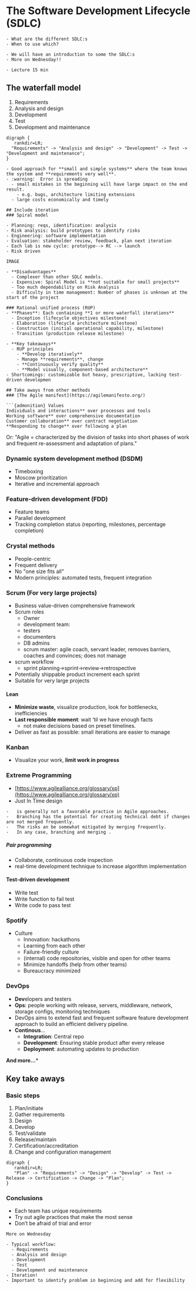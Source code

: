 # The Software Development Lifecycle (SDLC)

```{questions}
- What are the different SDLC:s
- When to use which?
```

```{objectives}
- We will have an introduction to some the SDLC:s
- More on Wednesday!!
```



```{instructor-note}
- Lecture 15 min
```


## The waterfall model

1.	Requirements
2.	Analysis and design
3.	Development
4.	Test
5.	Development and maintenance

```{graphviz}
digraph {
   rankdir=LR;
  "Requirements" -> "Analysis and design" -> "Development" -> Test -> "Development and maintenance";
}

- Good approach for **small and simple systems** where the team knows the system and **requirements very well**.
- :warning:  Error is spreading 
  - small mistakes in the beginning will have large impact on the end result. 
    - e.g. bugs, architecture limiting extensions
  - large costs economically and timely

## Include iteration
### Spiral model

- Planning: reqs, identification: analysis
- Risk analysis: build prototypes to identify risks
- Engineering: software implementation
- Evaluation: stakeholder review, feedback, plan next iteration
- Each lab is new cycle: prototype--> RC --> launch
- Risk driven

IMAGE

- **Disadvantages**
  - Complexer than other SDLC models.
  - Expensive: Spiral Model is **not suitable for small projects**
  - Too much dependability on Risk Analysis
  - Difficulty in time management: Number of phases is unknown at the start of the project

### Rational unified process (RUP) 
- **Phases**: Each containing **1 or more waterfall iterations**
  - Inception (lifecycle objectives milestone)
  - Elaboration (lifecycle architecture milestone)
  - Construction (initial operational capability, milestone)
  - Transition (production release milestone)

- **Key takeaways**
  - RUP principles
    - **Develop iteratively**
    - Manage **requirements**, change
    - **Continuously verify quality**
    - **Model visually, component-based architecture**
- Shortcomings: customizable but heavy, prescriptive, lacking test-driven developmen

## Take aways from other methods 
### [The Agile manifest](https://agilemanifesto.org/)

```{admonition} Values
Individuals and interactions** over processes and tools
Working software** over comprehensive documentation
Customer collaboration** over contract negotiation
**Responding to change** over following a plan
```

Or:
"Agile = characterized by the division of tasks into short phases of work and frequent re-assessment and adaptation of plans."

### Dynamic system development method (DSDM)
- Timeboxing
-	Moscow prioritization
- Iterative and incremental approach

### Feature-driven development (FDD)
- Feature teams
- Parallel development
- Tracking completion status (reporting, milestones, percentage completion)

### Crystal methods
- People-centric
- Frequent delivery
- No "one size fits all"
- Modern principles: automated tests, frequent integration

### Scrum (For very large projects)
- Business value-driven comprehensive framework
- Scrum roles
  - Owner 
  - development team:
  - testers
  - documenters
  - DB admins 
  - scrum master: agile coach, servant leader, removes barriers, coaches and convinces; does not manage
- scrum workflow
  - sprint planning->sprint->review->retrospective
- Potentially shippable product increment each sprint
- Suitable for very large projects

#### Lean 
- **Minimize waste**, visualize production, look for bottlenecks, inefficiencies
- **Last responsible moment**: wait ‘til we have enough facts
    - not make decisions based on preset timelines.
- Deliver as fast as possible: small iterations are easier to manage

### Kanban
- Visualize your work, **limit work in progress**

### Extreme Programming
-	[https://www.agilealliance.org/glossary/xp](https://www.agilealliance.org/glossary/xp)
-	Just In Time design

```{admonition} Branching and merging is not listed as a core XP practice
-	is generally not a favorable practice in Agile approaches. 
-	Branching has the potential for creating technical debt if changes are not merged frequently. 
-	The risks an be somewhat mitigated by merging frequently. 
-	In any case, branching and merging .
```

##### Pair programming
- Collaborate, continuous code inspection
- real-time development technique to increase algorithm implementation

#### Test-driven development
- Write test
- Write function to fail test
- Write code to pass test

### Spotify
- Culture
  - Innovation: hackathons
  - Learning from each other
  - Failure-friendly culture
  - (internal) code repositories, visible and open for other teams
  - Minimize handoffs (help from other teams)
  - Bureaucracy minimized


### DevOps
- **Dev**elopers and testers
- **Ops**: people working with release, servers, middleware, network, storage configs, monitoring techniques
- DevOps aims to extend fast and frequent software feature development approach to build an efficient delivery pipeline.
- **Continous**...
  - **Integration**: Central repo
  - **Development**: Ensuring stable product after every release
  - **Deployment**: automating updates to production

**And more...***

## Key take aways
### Basic steps

1.	Plan/initiate
2.	Gather requirements
3.	Design
4.	Develop
5.	Test/validate
6.	Release/maintain
7.	Certification/accreditation
8.	Change and configuration management

```{graphviz}
digraph {
   rankdir=LR;
   "Plan" -> "Requirements" -> "Design" -> "Develop" -> Test -> Release -> Certification -> Change -> "Plan";
}
```

### Conclusions
  - Each team has unique requirements
  - Try out agile practices that make the most sense
  - Don’t be afraid of trial and error

```{info}
More on Wednesday
```

```{keypoints}
- Typical workflow:
  - Requirements
  - Analysis and design
  - Development
  - Test
  - Development and maintenance
- Iteration!
- Important to identify problem in beginning and add for flexibility

```

